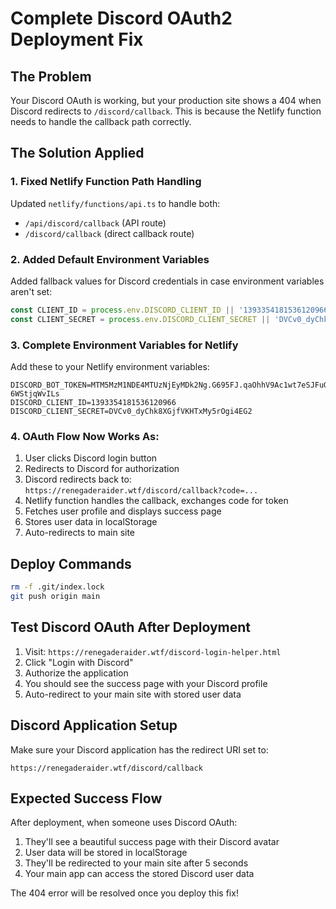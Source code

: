 # Complete Discord OAuth2 Deployment Fix

## The Problem
Your Discord OAuth is working, but your production site shows a 404 when Discord redirects to `/discord/callback`. This is because the Netlify function needs to handle the callback path correctly.

## The Solution Applied

### 1. Fixed Netlify Function Path Handling
Updated `netlify/functions/api.ts` to handle both:
- `/api/discord/callback` (API route)
- `/discord/callback` (direct callback route)

### 2. Added Default Environment Variables
Added fallback values for Discord credentials in case environment variables aren't set:
```javascript
const CLIENT_ID = process.env.DISCORD_CLIENT_ID || '1393354181536120966';
const CLIENT_SECRET = process.env.DISCORD_CLIENT_SECRET || 'DVCv0_dyChk8XGjfVKHTxMy5rOgi4EG2';
```

### 3. Complete Environment Variables for Netlify

Add these to your Netlify environment variables:
```
DISCORD_BOT_TOKEN=MTM5MzM1NDE4MTUzNjEyMDk2Ng.G695FJ.qaOhhV9Ac1wt7eSJFuGOIn02_K-6WStjqWvILs
DISCORD_CLIENT_ID=1393354181536120966
DISCORD_CLIENT_SECRET=DVCv0_dyChk8XGjfVKHTxMy5rOgi4EG2
```

### 4. OAuth Flow Now Works As:
1. User clicks Discord login button
2. Redirects to Discord for authorization
3. Discord redirects back to: `https://renegaderaider.wtf/discord/callback?code=...`
4. Netlify function handles the callback, exchanges code for token
5. Fetches user profile and displays success page
6. Stores user data in localStorage
7. Auto-redirects to main site

## Deploy Commands

```bash
rm -f .git/index.lock
git push origin main
```

## Test Discord OAuth After Deployment

1. Visit: `https://renegaderaider.wtf/discord-login-helper.html`
2. Click "Login with Discord"
3. Authorize the application
4. You should see the success page with your Discord profile
5. Auto-redirect to your main site with stored user data

## Discord Application Setup

Make sure your Discord application has the redirect URI set to:
```
https://renegaderaider.wtf/discord/callback
```

## Expected Success Flow

After deployment, when someone uses Discord OAuth:
1. They'll see a beautiful success page with their Discord avatar
2. User data will be stored in localStorage
3. They'll be redirected to your main site after 5 seconds
4. Your main app can access the stored Discord user data

The 404 error will be resolved once you deploy this fix!